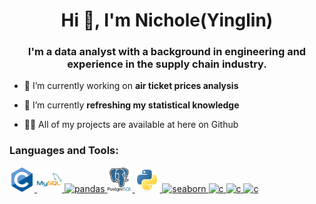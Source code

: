 <h1 align="center">Hi 👋, I'm Nichole(Yinglin)</h1>
<h3 align="center">I'm a data analyst with a background in engineering and experience in the supply chain industry.</h5>

- 🔭 I’m currently working on **air ticket prices analysis**

- 🌱 I’m currently **refreshing my statistical knowledge**

- 👨‍💻 All of my projects are available at here on Github


<h3 align="left">Languages and Tools:</h3>
<p align="left"> <a href="https://www.cprogramming.com/" target="_blank" rel="noreferrer"> <img src="https://raw.githubusercontent.com/devicons/devicon/master/icons/c/c-original.svg" alt="c" width="40" height="40"/> </a> <a href="https://www.mysql.com/" target="_blank" rel="noreferrer"> <img src="https://raw.githubusercontent.com/devicons/devicon/master/icons/mysql/mysql-original-wordmark.svg" alt="mysql" width="40" height="40"/> </a> <a href="https://pandas.pydata.org/" target="_blank" rel="noreferrer"> <img src="https://upload.wikimedia.org/wikipedia/commons/e/ed/Pandas_logo.svg" alt="pandas" width="40" height="40"/> </a> <a href="https://www.postgresql.org" target="_blank" rel="noreferrer"> <img src="https://raw.githubusercontent.com/devicons/devicon/master/icons/postgresql/postgresql-original-wordmark.svg" alt="postgresql" width="40" height="40"/> </a> <a href="https://www.python.org" target="_blank" rel="noreferrer"> <img src="https://raw.githubusercontent.com/devicons/devicon/master/icons/python/python-original.svg" alt="python" width="40" height="40"/> </a> <a href="https://seaborn.pydata.org/" target="_blank" rel="noreferrer"> <img src="https://seaborn.pydata.org/_images/logo-mark-lightbg.svg" alt="seaborn" width="40" height="40"/> 
</a> <a href="https://www.tableau.com/" target="_blank" rel="noreferrer"> <img src="https://cdn.worldvectorlogo.com/logos/tableau-software.svg" alt="c" width="40" height="40"/> </a>  <a href="https://powerbi.microsoft.com/"> <img src="https://upload.wikimedia.org/wikipedia/commons/c/cf/New_Power_BI_Logo.svg" alt="c" width="40" height="40"/> </a><a href="www.sas.com"> <img src="https://www.vectorlogo.zone/logos/sas/sas-ar21.svg](https://upload.wikimedia.org/wikipedia/commons/1/10/SAS_logo_horiz.svg))" alt="c" width="40" height="40"/> </a></p>


<!---
Yinglin747/Yinglin747 is a ✨ special ✨ repository because its `README.md` (this file) appears on your GitHub profile.
You can click the Preview link to take a look at your changes.
--->
